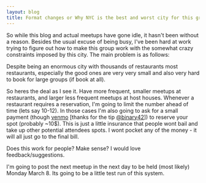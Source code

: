 ```yaml
---
layout: blog
title: Format changes or Why NYC is the best and worst city for this group
---
```


So while this blog and actual meetups have gone idle, it hasn't been without a reason. Besides the usual excuse of being busy, I've been hard at work trying to figure out how to make this group work with the somewhat crazy constraints imposed by this city. The main problem is as follows:

  Despite being an enormous city with thousands of restaurants most restaurants, especially the good ones are very very small and also very hard to book for large groups (if book at all).
  
So heres the deal as I see it. Have more frequent, smaller meetups at restaurants, and larger less frequent meetups at host houses. Whenever a restaurant requires a reservation, I'm going to limit the number ahead of time (lets say 10-12). In those cases I'm also going to ask for a small payment (though [venmo](http://venmo.com) [thanks for the tip [@binary42](http://twitter.com/binary42)]) to reserve your spot (probably ~10$). This is just a little insurance that people wont bail and take up other potential attendees spots. I wont pocket any of the money - it will all just go to the final bill.

Does this work for people? Make sense? I would love feedback/suggestions. 

I'm going to post the next meetup in the next day to be held (most likely) Monday March 8. Its going to be a little test run of this system.


